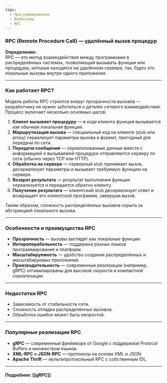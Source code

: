 ```yaml
---
tags:
  - Программирование
  - ВебОсновы
  - RPC
---
```

### RPC (Remote Procedure Call) — удалённый вызов процедур

**Определение:**  
RPC — это метод взаимодействия между программами в распределённых системах, позволяющий вызывать функции или процедуры, которые находятся на удалённом сервере, так, будто это локальные вызовы внутри одного приложения.

---

### Как работает RPC?

Модель работы RPC строится вокруг прозрачности вызовов — разработчику не нужно заботиться о деталях сетевого взаимодействия. Процесс включает несколько основных шагов:

1. **Клиент вызывает процедуру** — в коде клиента функция вызывается как обычная локальная функция.  
2. **Маршрутизация вызова** — специальный код на клиенте (stub или proxy) сериализует параметры вызова в формат, пригодный для передачи по сети.  
3. **Передача сообщения** — сериализованные данные вместе с информацией о вызываемой процедуре отправляются серверу по сети (обычно через TCP или HTTP).  
4. **Обработка на сервере** — серверный stub принимает вызов, десериализует параметры и вызывает требуемую функцию на сервере.  
5. **Возврат результата** — результат выполнения функции сериализуется и передается обратно клиенту.  
6. **Получение результата** — клиентский stub десериализует ответ и возвращает его клиентской программе, завершая вызов.

Таким образом, сложность распределённых вызовов скрыта за абстракцией локального вызова.

---

### Особенности и преимущества RPC

- **Прозрачность** — вызовы выглядят как локальные функции.  
- **Интероперабельность** — поддержка разных языков программирования и платформ.  
- **Масштабируемость** — удобство создания распределённых и масштабируемых приложений.  
- **Производительность** — современные реализации (например, gRPC) оптимизированы для высокой скорости и компактной сериализации.

---

### Недостатки RPC

- Зависимость от стабильности сети.  
- Сложность отладки распределённых вызовов.  
- Обработка ошибок может быть непростой.

---

### Популярные реализации RPC

- **gRPC** — современный фреймворк от Google с поддержкой Protocol Buffers и множеством языков.  
- **XML-RPC** и **JSON-RPC** — протоколы на основе XML и JSON.  
- **Apache Thrift** — мультипротокольный RPC с собственным IDL.

---

#### Подробнее: [[gRPC]]
